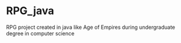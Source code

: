 # RPG_java
RPG project created in java like Age of Empires during undergraduate degree in computer science
